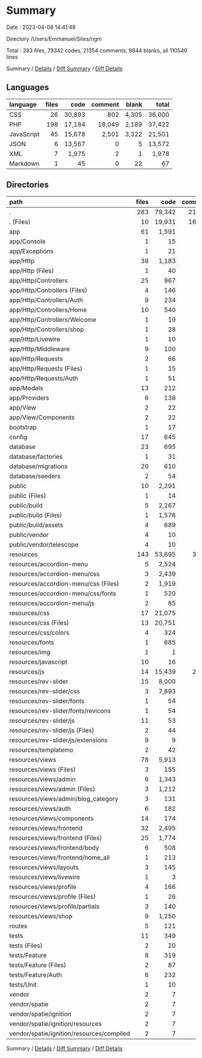 # Summary

Date : 2023-04-08 14:41:48

Directory /Users/Emmanuel/Sites/ngm

Total : 283 files,  79342 codes, 21354 comments, 9844 blanks, all 110540 lines

Summary / [Details](details.md) / [Diff Summary](diff.md) / [Diff Details](diff-details.md)

## Languages
| language | files | code | comment | blank | total |
| :--- | ---: | ---: | ---: | ---: | ---: |
| CSS | 26 | 30,893 | 802 | 4,305 | 36,000 |
| PHP | 198 | 17,184 | 18,049 | 2,189 | 37,422 |
| JavaScript | 45 | 15,678 | 2,501 | 3,322 | 21,501 |
| JSON | 6 | 13,567 | 0 | 5 | 13,572 |
| XML | 7 | 1,975 | 2 | 1 | 1,978 |
| Markdown | 1 | 45 | 0 | 22 | 67 |

## Directories
| path | files | code | comment | blank | total |
| :--- | ---: | ---: | ---: | ---: | ---: |
| . | 283 | 79,342 | 21,354 | 9,844 | 110,540 |
| . (Files) | 10 | 19,931 | 16,532 | 382 | 36,845 |
| app | 61 | 1,591 | 302 | 631 | 2,524 |
| app/Console | 1 | 15 | 7 | 6 | 28 |
| app/Exceptions | 1 | 21 | 21 | 7 | 49 |
| app/Http | 38 | 1,183 | 174 | 498 | 1,855 |
| app/Http (Files) | 1 | 40 | 21 | 7 | 68 |
| app/Http/Controllers | 25 | 967 | 70 | 430 | 1,467 |
| app/Http/Controllers (Files) | 4 | 146 | 10 | 61 | 217 |
| app/Http/Controllers/Auth | 9 | 234 | 60 | 64 | 358 |
| app/Http/Controllers/Home | 10 | 540 | 0 | 291 | 831 |
| app/Http/Controllers/Welcome | 1 | 19 | 0 | 6 | 25 |
| app/Http/Controllers/shop | 1 | 28 | 0 | 8 | 36 |
| app/Http/Livewire | 1 | 10 | 0 | 4 | 14 |
| app/Http/Middleware | 9 | 100 | 57 | 39 | 196 |
| app/Http/Requests | 2 | 66 | 26 | 18 | 110 |
| app/Http/Requests (Files) | 1 | 15 | 5 | 4 | 24 |
| app/Http/Requests/Auth | 1 | 51 | 21 | 14 | 86 |
| app/Models | 13 | 212 | 37 | 72 | 321 |
| app/Providers | 6 | 138 | 57 | 40 | 235 |
| app/View | 2 | 22 | 6 | 8 | 36 |
| app/View/Components | 2 | 22 | 6 | 8 | 36 |
| bootstrap | 1 | 17 | 30 | 9 | 56 |
| config | 17 | 645 | 906 | 316 | 1,867 |
| database | 23 | 695 | 189 | 133 | 1,017 |
| database/factories | 1 | 31 | 11 | 5 | 47 |
| database/migrations | 20 | 610 | 159 | 111 | 880 |
| database/seeders | 2 | 54 | 19 | 17 | 90 |
| public | 10 | 2,291 | 46 | 18 | 2,355 |
| public (Files) | 1 | 14 | 30 | 12 | 56 |
| public/build | 5 | 2,267 | 5 | 2 | 2,274 |
| public/build (Files) | 1 | 1,578 | 0 | 0 | 1,578 |
| public/build/assets | 4 | 689 | 5 | 2 | 696 |
| public/vendor | 4 | 10 | 11 | 4 | 25 |
| public/vendor/telescope | 4 | 10 | 11 | 4 | 25 |
| resources | 143 | 53,695 | 3,289 | 8,185 | 65,169 |
| resources/accordion-menu | 5 | 2,524 | 43 | 61 | 2,628 |
| resources/accordion-menu/css | 3 | 2,439 | 37 | 41 | 2,517 |
| resources/accordion-menu/css (Files) | 2 | 1,919 | 37 | 41 | 1,997 |
| resources/accordion-menu/css/fonts | 1 | 520 | 0 | 0 | 520 |
| resources/accordion-menu/js | 2 | 85 | 6 | 20 | 111 |
| resources/css | 17 | 21,075 | 428 | 3,447 | 24,950 |
| resources/css (Files) | 13 | 20,751 | 410 | 3,428 | 24,589 |
| resources/css/colors | 4 | 324 | 18 | 19 | 361 |
| resources/fonts | 1 | 685 | 0 | 0 | 685 |
| resources/img | 1 | 1 | 0 | 0 | 1 |
| resources/javascript | 10 | 16 | 51 | 2 | 69 |
| resources/js | 14 | 15,439 | 2,292 | 3,260 | 20,991 |
| resources/rev-slider | 15 | 8,000 | 458 | 838 | 9,296 |
| resources/rev-slider/css | 3 | 7,893 | 325 | 813 | 9,031 |
| resources/rev-slider/fonts | 1 | 54 | 0 | 0 | 54 |
| resources/rev-slider/fonts/revicons | 1 | 54 | 0 | 0 | 54 |
| resources/rev-slider/js | 11 | 53 | 133 | 25 | 211 |
| resources/rev-slider/js (Files) | 2 | 44 | 79 | 25 | 148 |
| resources/rev-slider/js/extensions | 9 | 9 | 54 | 0 | 63 |
| resources/templatemo | 2 | 42 | 11 | 6 | 59 |
| resources/views | 78 | 5,913 | 6 | 571 | 6,490 |
| resources/views (Files) | 3 | 155 | 0 | 30 | 185 |
| resources/views/admin | 6 | 1,343 | 0 | 188 | 1,531 |
| resources/views/admin (Files) | 3 | 1,212 | 0 | 119 | 1,331 |
| resources/views/admin/blog_category | 3 | 131 | 0 | 69 | 200 |
| resources/views/auth | 6 | 182 | 0 | 45 | 227 |
| resources/views/components | 14 | 174 | 2 | 29 | 205 |
| resources/views/frontend | 32 | 2,495 | 0 | 154 | 2,649 |
| resources/views/frontend (Files) | 25 | 1,774 | 0 | 132 | 1,906 |
| resources/views/frontend/body | 6 | 508 | 0 | 17 | 525 |
| resources/views/frontend/home_all | 1 | 213 | 0 | 5 | 218 |
| resources/views/layouts | 3 | 145 | 0 | 26 | 171 |
| resources/views/livewire | 1 | 3 | 0 | 1 | 4 |
| resources/views/profile | 4 | 166 | 0 | 34 | 200 |
| resources/views/profile (Files) | 1 | 26 | 0 | 4 | 30 |
| resources/views/profile/partials | 3 | 140 | 0 | 30 | 170 |
| resources/views/shop | 9 | 1,250 | 4 | 64 | 1,318 |
| routes | 5 | 121 | 48 | 44 | 213 |
| tests | 11 | 349 | 10 | 125 | 484 |
| tests (Files) | 2 | 20 | 3 | 10 | 33 |
| tests/Feature | 8 | 319 | 4 | 111 | 434 |
| tests/Feature (Files) | 2 | 87 | 4 | 29 | 120 |
| tests/Feature/Auth | 6 | 232 | 0 | 82 | 314 |
| tests/Unit | 1 | 10 | 3 | 4 | 17 |
| vendor | 2 | 7 | 2 | 1 | 10 |
| vendor/spatie | 2 | 7 | 2 | 1 | 10 |
| vendor/spatie/ignition | 2 | 7 | 2 | 1 | 10 |
| vendor/spatie/ignition/resources | 2 | 7 | 2 | 1 | 10 |
| vendor/spatie/ignition/resources/compiled | 2 | 7 | 2 | 1 | 10 |

Summary / [Details](details.md) / [Diff Summary](diff.md) / [Diff Details](diff-details.md)